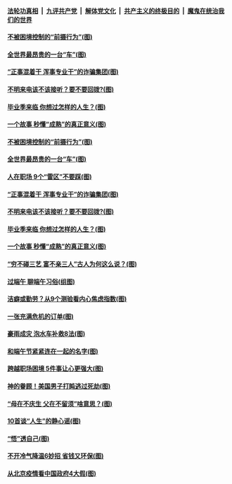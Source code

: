 ####  [法轮功真相](../../../../basic/blob/master/README.md?t=06271131) &nbsp;|&nbsp; [九评共产党](../../../../9ping.md/blob/master/README.md?t=06271131) &nbsp;|&nbsp; [解体党文化](../../../../jtdwh.md/blob/master/README.md?t=06271131)  &nbsp;|&nbsp; [共产主义的终极目的](../../../../gczydzjmd.md/blob/master/README.md?t=06271131) &nbsp;|&nbsp; [魔鬼在统治我们的世界](../../../../mgztzwmdsj.md/blob/master/README.md?t=06271131) 

#### [不被困境控制的“前摄行为”(图)](../pages/p8/937145.md?t=06271131) 

#### [全世界最昂贵的一台“车”(图)](../pages/p8/937477.md?t=06271131) 

#### [“正事混着干 浑事专业干”的诈骗集团(图)](../pages/p8/937732.md?t=06271131) 

#### [不明来电该不该接听？要不要回拨?(图)](../pages/p8/936929.md?t=06271131) 

#### [毕业季来临 你想过怎样的人生？(图)](../pages/p8/937661.md?t=06271131) 

#### [一个故事 秒懂“成熟”的真正意义(图)](../pages/p8/936405.md?t=06271131) 

#### [不被困境控制的“前摄行为”(图)](../pages/p8/937145.md?t=06271131) 

#### [全世界最昂贵的一台“车”(图)](../pages/p8/937477.md?t=06271131) 

#### [人在职场 9个“雷区”不要踩(图)](../pages/p8/937766.md?t=06271131) 

#### [“正事混着干 浑事专业干”的诈骗集团(图)](../pages/p8/937732.md?t=06271131) 

#### [不明来电该不该接听？要不要回拨?(图)](../pages/p8/936929.md?t=06271131) 

#### [毕业季来临 你想过怎样的人生？(图)](../pages/p8/937661.md?t=06271131) 

#### [一个故事 秒懂“成熟”的真正意义(图)](../pages/p8/936405.md?t=06271131) 

#### [“穷不碰三艺 富不亲三人”古人为何这么说？(图)](../pages/p8/937602.md?t=06271131) 

#### [过端午 聊端午习俗(组图)](../pages/p8/937246.md?t=06271131) 

#### [洁癖或勤劳？从9个测验看内心焦虑指数(图)](../pages/p8/937558.md?t=06271131) 

#### [一张充满危机的订单(图)](../pages/p8/936981.md?t=06271131) 

#### [豪雨成灾 泡水车补救8法(图)](../pages/p8/937526.md?t=06271131) 

#### [和端午节紧紧连在一起的名字(图)](../pages/p8/937448.md?t=06271131) 

#### [跨越职场困境 5件事让心更强大(图)](../pages/p8/937375.md?t=06271131) 

#### [神的眷顾！美国男子打盹逃过死劫(图)](../pages/p8/936985.md?t=06271131) 

#### [“母在不庆生 父在不留须”啥意思？(图)](../pages/p8/937234.md?t=06271131) 

#### [10首谈“人生”的静心谣(图)](../pages/p8/936965.md?t=06271131) 

#### [“悟”透自己(图)](../pages/p8/936972.md?t=06271131) 

#### [不开冷气降温6妙招 省钱又环保(图)](../pages/p8/937329.md?t=06271131) 

#### [从北京疫情看中国政府4大假(图)](../pages/p8/937196.md?t=06271131) 

